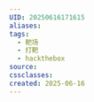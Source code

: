 ```yaml
---
UID: 20250616171615
aliases: 
tags:
  - 靶场
  - 打靶
  - hackthebox
source: 
cssclasses: 
created: 2025-06-16
---
```






